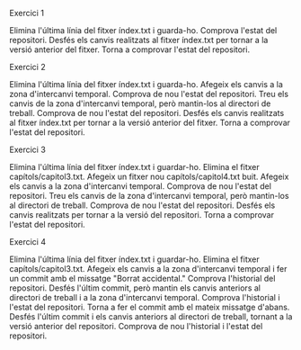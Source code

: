Exercici 1

Elimina l'última línia del fitxer índex.txt i guarda-ho.
Comprova l'estat del repositori.
Desfés els canvis realitzats al fitxer índex.txt per tornar a la versió anterior del fitxer.
Torna a comprovar l'estat del repositori.

Exercici 2

Elimina l'última línia del fitxer índex.txt i guarda-ho.
Afegeix els canvis a la zona d'intercanvi temporal.
Comprova de nou l'estat del repositori.
Treu els canvis de la zona d'intercanvi temporal, però mantin-los al directori de treball.
Comprova de nou l'estat del repositori.
Desfés els canvis realitzats al fitxer índex.txt per tornar a la versió anterior del fitxer.
Torna a comprovar l'estat del repositori.

Exercici 3

Elimina l'última línia del fitxer índex.txt i guardar-ho.
Elimina el fitxer capítols/capitol3.txt.
Afegeix un fitxer nou capítols/capitol4.txt buit.
Afegeix els canvis a la zona d'intercanvi temporal.
Comprova de nou l'estat del repositori.
Treu els canvis de la zona d'intercanvi temporal, però mantin-los al directori de treball.
Comprova de nou l'estat del repositori.
Desfés els canvis realitzats per tornar a la versió del repositori.
Torna a comprovar l'estat del repositori.

Exercici 4

Elimina l'última línia del fitxer índex.txt i guardar-ho.
Elimina el fitxer capítols/capitol3.txt.
Afegeix els canvis a la zona d'intercanvi temporal i fer un commit amb el missatge "Borrat accidental."
Comprova l'historial del repositori.
Desfés l'últim commit, però mantin els canvis anteriors al directori de treball i a la zona d'intercanvi temporal.
Comprova l'historial i l'estat del repositori.
Torna a fer el commit amb el mateix missatge d'abans.
Desfés l'últim commit i els canvis anteriors al directori de treball, tornant a la versió anterior del repositori.
Comprova de nou l'historial i l'estat del repositori.
